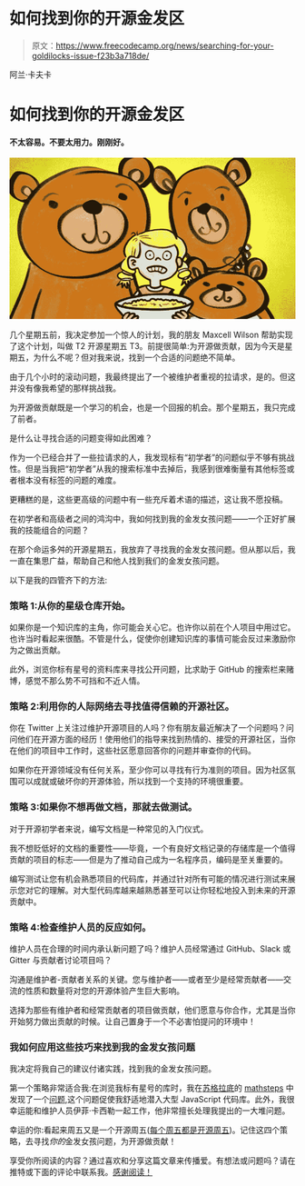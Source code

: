 # 如何找到你的开源金发区

> 原文：<https://www.freecodecamp.org/news/searching-for-your-goldilocks-issue-f23b3a718de/>

阿兰·卡夫卡

# 如何找到你的开源金发区

#### 不太容易。不要太用力。刚刚好。

![1*zR6cMDv0LZFIC-6TckW5Pw](img/a2ca3398b87fcf4e946279ff4a8379d1.png)

几个星期五前，我决定参加一个惊人的计划，我的朋友 Maxcell Wilson 帮助实现了这个计划，叫做 T2 开源星期五 T3。前提很简单:为开源做贡献，因为今天是星期五，为什么不呢？但对我来说，找到一个合适的问题绝不简单。

由于几个小时的滚动问题，我最终提出了一个被维护者重视的拉请求，是的。但这并没有像我希望的那样挑战我。

为开源做贡献既是一个学习的机会，也是一个回报的机会。那个星期五，我只完成了前者。

是什么让寻找合适的问题变得如此困难？

作为一个已经合并了一些拉请求的人，我发现标有“初学者”的问题似乎不够有挑战性。但是当我把“初学者”从我的搜索标准中去掉后，我感到很难衡量有其他标签或者根本没有标签的问题的难度。

更糟糕的是，这些更高级的问题中有一些充斥着术语的描述，这让我不愿投稿。

在初学者和高级者之间的鸿沟中，我如何找到我的金发女孩问题——一个正好扩展我的技能组合的问题？

在那个命运多舛的开源星期五，我放弃了寻找我的金发女孩问题。但从那以后，我一直在集思广益，帮助自己和他人找到我们的金发女孩问题。

以下是我的四管齐下的方法:

### 策略 1:从你的星级仓库开始。

如果你是一个知识库的主角，你可能会关心它。也许你以前在个人项目中用过它。也许当时看起来很酷。不管是什么，促使你创建知识库的事情可能会反过来激励你为之做出贡献。

此外，浏览你标有星号的资料库来寻找公开问题，比求助于 GitHub 的搜索栏来赌博，感觉不那么势不可挡和不近人情。

### 策略 2:利用你的人际网络去寻找值得信赖的开源社区。

你在 Twitter 上关注过维护开源项目的人吗？你有朋友最近解决了一个问题吗？问问他们在开源方面的经历！使用他们的指导来找到热情的、接受的开源社区，当你在他们的项目中工作时，这些社区愿意回答你的问题并审查你的代码。

如果你在开源领域没有任何关系，至少你可以寻找有行为准则的项目。因为社区氛围可以成就或破坏你的开源体验，所以找到一个支持的环境很重要。

### 策略 3:如果你不想再做文档，那就去做测试。

对于开源初学者来说，编写文档是一种常见的入门仪式。

我不想贬低好的文档的重要性——毕竟，一个有良好文档记录的存储库是一个值得贡献的项目的标志——但是为了推动自己成为一名程序员，编码是至关重要的。

编写测试让您有机会熟悉项目的代码库，并通过针对所有可能的情况进行测试来展示您对它的理解。对大型代码库越来越熟悉甚至可以让你轻松地投入到未来的开源贡献中。

### 策略 4:检查维护人员的反应如何。

维护人员在合理的时间内承认新问题了吗？维护人员经常通过 GitHub、Slack 或 Gitter 与贡献者讨论项目吗？

沟通是维护者-贡献者关系的关键。您与维护者——或者至少是经常贡献者——交流的性质和数量将对您的开源体验产生巨大影响。

选择为那些有维护者和经常贡献者的项目做贡献，他们愿意与你合作，尤其是当你开始努力做出贡献的时候。让自己置身于一个不必害怕提问的环境中！

### 我如何应用这些技巧来找到我的金发女孩问题

我决定将我自己的建议付诸实践，找到我的金发女孩问题。

第一个策略非常适合我:在浏览我标有星号的库时，我在[苏格拉底](https://www.freecodecamp.org/news/searching-for-your-goldilocks-issue-f23b3a718de/undefined)的 [mathsteps](https://github.com/socraticorg/mathsteps) 中发现了一个[问题](https://github.com/socraticorg/mathsteps/issues/163),这个问题促使我舒适地潜入大型 JavaScript 代码库。此外，我很幸运能和维护人员伊菲·卡西勒一起工作，他非常擅长处理我提出的一大堆问题。

幸运的你:看起来周五又是一个开源周五([每个周五都是开源周五](https://opensourcefriday.com/))。记住这四个策略，去寻找*你的*金发女孩问题，为开源做贡献！

享受你所阅读的内容？通过喜欢和分享这篇文章来传播爱。有想法或问题吗？请在推特或下面的评论中联系我。[感谢阅读！](https://theverybesttop10.com/wp-content/uploads/2013/12/the-world_s-top-10-best-images-of-dogs-saying-thank-you-5.jpg)